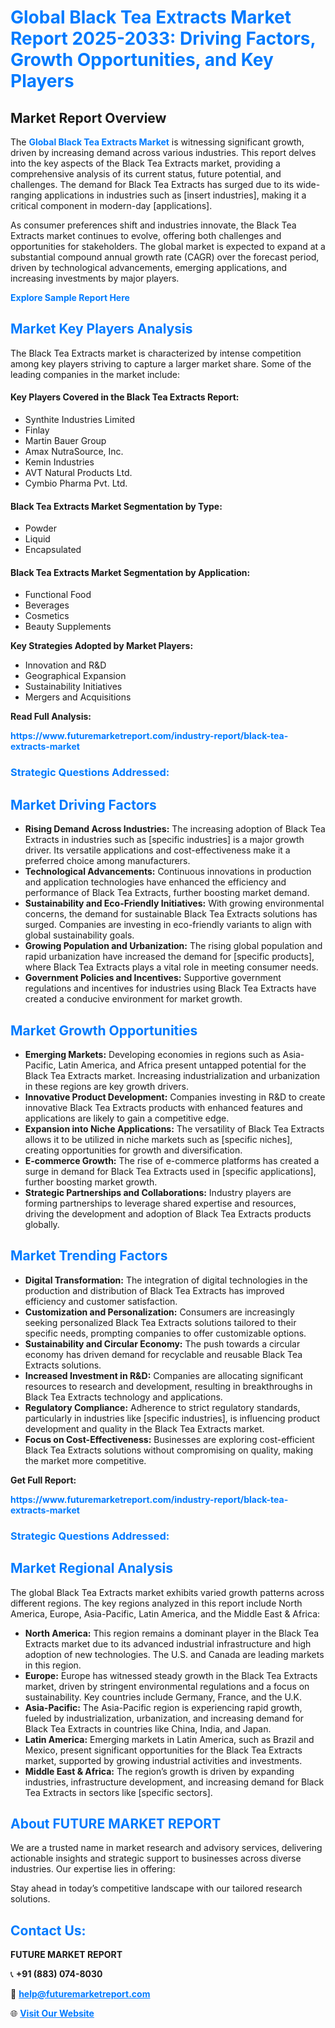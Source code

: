 <h1 style="color: #007BFF;">Global Black Tea Extracts Market Report 2025-2033: Driving Factors, Growth Opportunities, and Key Players</h1>

<section id="overview">
<h2>Market Report Overview</h2>
<p>The <a href="https://www.futuremarketreport.com/industry-report/black-tea-extracts-market" style="color: #007BFF; text-decoration: none;"><strong>Global Black Tea Extracts Market</strong></a> is witnessing significant growth, driven by increasing demand across various industries. This report delves into the key aspects of the Black Tea Extracts market, providing a comprehensive analysis of its current status, future potential, and challenges. The demand for Black Tea Extracts has surged due to its wide-ranging applications in industries such as [insert industries], making it a critical component in modern-day [applications].</p>
<p>As consumer preferences shift and industries innovate, the Black Tea Extracts market continues to evolve, offering both challenges and opportunities for stakeholders. The global market is expected to expand at a substantial compound annual growth rate (CAGR) over the forecast period, driven by technological advancements, emerging applications, and increasing investments by major players.</p>
</section>

<section id="overview">
<p><a href="https://www.futuremarketreport.com/request-sample/reportId=62559" style="color: #007BFF; text-decoration: none;"><strong>Explore Sample Report Here</strong></a></p>
</section>

<section id="key-players">
<h2 style="color: #007BFF;">Market Key Players Analysis</h2>
<p>The Black Tea Extracts market is characterized by intense competition among key players striving to capture a larger market share. Some of the leading companies in the market include:</p>
<h4>Key Players Covered in the Black Tea Extracts Report:</h4>
<ul><li>Synthite Industries Limited</li><li>Finlay</li><li>Martin Bauer Group</li><li>Amax NutraSource, Inc.</li><li>Kemin Industries</li><li>AVT Natural Products Ltd.</li><li>Cymbio Pharma Pvt. Ltd.</li></ul>
<h4>Black Tea Extracts Market Segmentation by Type:</h4>
<ul><li>Powder</li><li>Liquid</li><li>Encapsulated</li></ul>

<h4>Black Tea Extracts Market Segmentation by Application:</h4>
<ul><li>Functional Food</li><li>Beverages</li><li>Cosmetics</li><li>Beauty Supplements</li></ul>
<p><strong>Key Strategies Adopted by Market Players:</strong></p>
<ul>
<li>Innovation and R&D</li>
<li>Geographical Expansion</li>
<li>Sustainability Initiatives</li>
<li>Mergers and Acquisitions</li>
</ul>
</section>

<section>
<p><strong>Read Full Analysis: </strong></p><a href="https://www.futuremarketreport.com/industry-report/black-tea-extracts-market" style="color: #007BFF; text-decoration: none;"><strong>https://www.futuremarketreport.com/industry-report/black-tea-extracts-market</strong></a>
<h3 style="color: #007BFF;">Strategic Questions Addressed:</h3>
</section>

<section id="driving-factors">
<h2 style="color: #007BFF;">Market Driving Factors</h2>
<ul>
<li><strong>Rising Demand Across Industries:</strong> The increasing adoption of Black Tea Extracts in industries such as [specific industries] is a major growth driver. Its versatile applications and cost-effectiveness make it a preferred choice among manufacturers.</li>
<li><strong>Technological Advancements:</strong> Continuous innovations in production and application technologies have enhanced the efficiency and performance of Black Tea Extracts, further boosting market demand.</li>
<li><strong>Sustainability and Eco-Friendly Initiatives:</strong> With growing environmental concerns, the demand for sustainable Black Tea Extracts solutions has surged. Companies are investing in eco-friendly variants to align with global sustainability goals.</li>
<li><strong>Growing Population and Urbanization:</strong> The rising global population and rapid urbanization have increased the demand for [specific products], where Black Tea Extracts plays a vital role in meeting consumer needs.</li>
<li><strong>Government Policies and Incentives:</strong> Supportive government regulations and incentives for industries using Black Tea Extracts have created a conducive environment for market growth.</li>
</ul>
</section>

<section id="growth-opportunities">
<h2 style="color: #007BFF;">Market Growth Opportunities</h2>
<ul>
<li><strong>Emerging Markets:</strong> Developing economies in regions such as Asia-Pacific, Latin America, and Africa present untapped potential for the Black Tea Extracts market. Increasing industrialization and urbanization in these regions are key growth drivers.</li>
<li><strong>Innovative Product Development:</strong> Companies investing in R&D to create innovative Black Tea Extracts products with enhanced features and applications are likely to gain a competitive edge.</li>
<li><strong>Expansion into Niche Applications:</strong> The versatility of Black Tea Extracts allows it to be utilized in niche markets such as [specific niches], creating opportunities for growth and diversification.</li>
<li><strong>E-commerce Growth:</strong> The rise of e-commerce platforms has created a surge in demand for Black Tea Extracts used in [specific applications], further boosting market growth.</li>
<li><strong>Strategic Partnerships and Collaborations:</strong> Industry players are forming partnerships to leverage shared expertise and resources, driving the development and adoption of Black Tea Extracts products globally.</li>
</ul>
</section>

<section id="trending-factors">
<h2 style="color: #007BFF;">Market Trending Factors</h2>
<ul>
<li><strong>Digital Transformation:</strong> The integration of digital technologies in the production and distribution of Black Tea Extracts has improved efficiency and customer satisfaction.</li>
<li><strong>Customization and Personalization:</strong> Consumers are increasingly seeking personalized Black Tea Extracts solutions tailored to their specific needs, prompting companies to offer customizable options.</li>
<li><strong>Sustainability and Circular Economy:</strong> The push towards a circular economy has driven demand for recyclable and reusable Black Tea Extracts solutions.</li>
<li><strong>Increased Investment in R&D:</strong> Companies are allocating significant resources to research and development, resulting in breakthroughs in Black Tea Extracts technology and applications.</li>
<li><strong>Regulatory Compliance:</strong> Adherence to strict regulatory standards, particularly in industries like [specific industries], is influencing product development and quality in the Black Tea Extracts market.</li>
<li><strong>Focus on Cost-Effectiveness:</strong> Businesses are exploring cost-efficient Black Tea Extracts solutions without compromising on quality, making the market more competitive.</li>
</ul>
</section>

<section>
<p><strong>Get Full Report: </strong></p><a href="https://www.futuremarketreport.com/industry-report/black-tea-extracts-market" style="color: #007BFF; text-decoration: none;"><strong>https://www.futuremarketreport.com/industry-report/black-tea-extracts-market</strong></a>
<h3 style="color: #007BFF;">Strategic Questions Addressed:</h3>
</section>


<section id="regional-analysis">
<h2 style="color: #007BFF;">Market Regional Analysis</h2>
<p>The global Black Tea Extracts market exhibits varied growth patterns across different regions. The key regions analyzed in this report include North America, Europe, Asia-Pacific, Latin America, and the Middle East & Africa:</p>
<ul>
<li><strong>North America:</strong> This region remains a dominant player in the Black Tea Extracts market due to its advanced industrial infrastructure and high adoption of new technologies. The U.S. and Canada are leading markets in this region.</li>
<li><strong>Europe:</strong> Europe has witnessed steady growth in the Black Tea Extracts market, driven by stringent environmental regulations and a focus on sustainability. Key countries include Germany, France, and the U.K.</li>
<li><strong>Asia-Pacific:</strong> The Asia-Pacific region is experiencing rapid growth, fueled by industrialization, urbanization, and increasing demand for Black Tea Extracts in countries like China, India, and Japan.</li>
<li><strong>Latin America:</strong> Emerging markets in Latin America, such as Brazil and Mexico, present significant opportunities for the Black Tea Extracts market, supported by growing industrial activities and investments.</li>
<li><strong>Middle East & Africa:</strong> The region’s growth is driven by expanding industries, infrastructure development, and increasing demand for Black Tea Extracts in sectors like [specific sectors].</li>
</ul>
</section>

<footer>
<h2 style="color: #007BFF;">About FUTURE MARKET REPORT</h2>
<p>We are a trusted name in market research and advisory services, delivering actionable insights and strategic support to businesses across diverse industries. Our expertise lies in offering:</p>

<p>Stay ahead in today’s competitive landscape with our tailored research solutions.</p>

<h2 style="color: #007BFF;">Contact Us:</h2>
<p><strong>FUTURE MARKET REPORT</strong></p>
<p>📞 <strong>+91 (883) 074-8030</strong></p>
<p>📧 <strong><a href="mailto:help@futuremarketreport.com" style="color: #007BFF;">help@futuremarketreport.com</a></strong></p>
<p>🌐 <strong><a href="https://www.futuremarketreport.com/" style="color: #007BFF;">Visit Our Website</a></strong></p>
</footer>